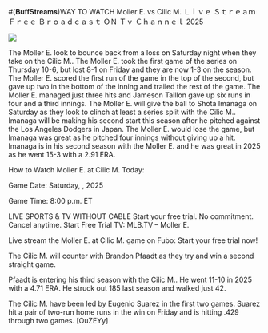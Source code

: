 #(𝐁𝐮𝐟𝐟𝐒𝐭𝐫𝐞𝐚𝐦𝐬)WAY TO WATCH Moller E. vs Cilic M. Ｌｉｖｅ Ｓｔｒｅａｍ Ｆｒｅｅ Ｂｒｏａｄｃａｓｔ ＯＮ Ｔｖ Ｃｈａｎｎｅｌ  2025  
  
  
[![](https://i.imgur.com/qSNzIqt.png)](https://movie.rssnews.media/rVKQjgBHu.php)  
  
The Moller E. look to bounce back from a loss on Saturday night when they take on the Cilic M.. The Moller E. took the first game of the series on Thursday 10-6, but lost 8-1 on Friday and they are now 1-3 on the season. The Moller E. scored the first run of the game in the top of the second, but gave up two in the bottom of the inning and trailed the rest of the game. The Moller E. managed just three hits and Jameson Taillon gave up six runs in four and a third innings. The Moller E. will give the ball to Shota Imanaga on Saturday as they look to clinch at least a series split with the Cilic M.. Imanaga will be making his second start this season after he pitched against the Los Angeles Dodgers in Japan. The Moller E. would lose the game, but Imanaga was great as he pitched four innings without giving up a hit. Imanaga is in his second season with the Moller E. and he was great in 2025 as he went 15-3 with a 2.91 ERA.

How to Watch Moller E. at Cilic M. Today:

Game Date: Saturday, , 2025

Game Time: 8:00 p.m. ET

LIVE SPORTS & TV WITHOUT CABLE
Start your free trial. No commitment. Cancel anytime.
Start Free Trial
TV: MLB.TV – Moller E.

Live stream the Moller E. at Cilic M. game on Fubo: Start your free trial now!

The Cilic M. will counter with Brandon Pfaadt as they try and win a second straight game.

Pfaadt is entering his third season with the Cilic M.. He went 11-10 in 2025 with a 4.71 ERA. He struck out 185 last season and walked just 42.

The Cilic M. have been led by Eugenio Suarez in the first two games. Suarez hit a pair of two-run home runs in the win on Friday and is hitting .429 through two games. [OuZEYy]